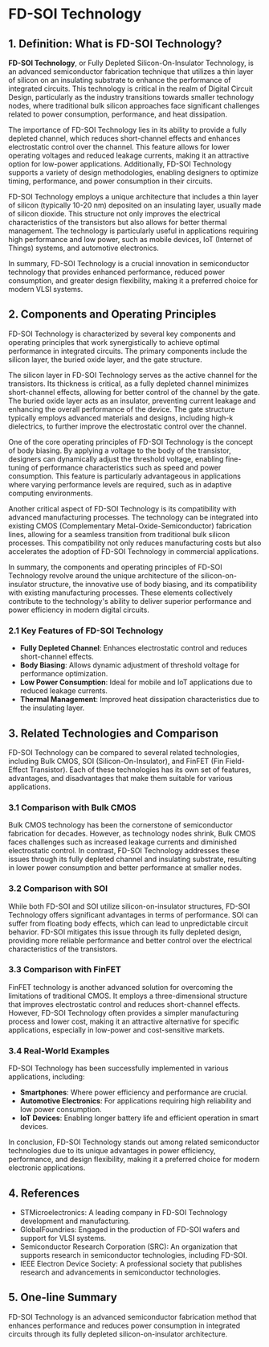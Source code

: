 # FD-SOI Technology

## 1. Definition: What is **FD-SOI Technology**?
**FD-SOI Technology**, or Fully Depleted Silicon-On-Insulator Technology, is an advanced semiconductor fabrication technique that utilizes a thin layer of silicon on an insulating substrate to enhance the performance of integrated circuits. This technology is critical in the realm of Digital Circuit Design, particularly as the industry transitions towards smaller technology nodes, where traditional bulk silicon approaches face significant challenges related to power consumption, performance, and heat dissipation.

The importance of FD-SOI Technology lies in its ability to provide a fully depleted channel, which reduces short-channel effects and enhances electrostatic control over the channel. This feature allows for lower operating voltages and reduced leakage currents, making it an attractive option for low-power applications. Additionally, FD-SOI Technology supports a variety of design methodologies, enabling designers to optimize timing, performance, and power consumption in their circuits.

FD-SOI Technology employs a unique architecture that includes a thin layer of silicon (typically 10-20 nm) deposited on an insulating layer, usually made of silicon dioxide. This structure not only improves the electrical characteristics of the transistors but also allows for better thermal management. The technology is particularly useful in applications requiring high performance and low power, such as mobile devices, IoT (Internet of Things) systems, and automotive electronics.

In summary, FD-SOI Technology is a crucial innovation in semiconductor technology that provides enhanced performance, reduced power consumption, and greater design flexibility, making it a preferred choice for modern VLSI systems.

## 2. Components and Operating Principles
FD-SOI Technology is characterized by several key components and operating principles that work synergistically to achieve optimal performance in integrated circuits. The primary components include the silicon layer, the buried oxide layer, and the gate structure.

The silicon layer in FD-SOI Technology serves as the active channel for the transistors. Its thickness is critical, as a fully depleted channel minimizes short-channel effects, allowing for better control of the channel by the gate. The buried oxide layer acts as an insulator, preventing current leakage and enhancing the overall performance of the device. The gate structure typically employs advanced materials and designs, including high-k dielectrics, to further improve the electrostatic control over the channel.

One of the core operating principles of FD-SOI Technology is the concept of body biasing. By applying a voltage to the body of the transistor, designers can dynamically adjust the threshold voltage, enabling fine-tuning of performance characteristics such as speed and power consumption. This feature is particularly advantageous in applications where varying performance levels are required, such as in adaptive computing environments.

Another critical aspect of FD-SOI Technology is its compatibility with advanced manufacturing processes. The technology can be integrated into existing CMOS (Complementary Metal-Oxide-Semiconductor) fabrication lines, allowing for a seamless transition from traditional bulk silicon processes. This compatibility not only reduces manufacturing costs but also accelerates the adoption of FD-SOI Technology in commercial applications.

In summary, the components and operating principles of FD-SOI Technology revolve around the unique architecture of the silicon-on-insulator structure, the innovative use of body biasing, and its compatibility with existing manufacturing processes. These elements collectively contribute to the technology's ability to deliver superior performance and power efficiency in modern digital circuits.

### 2.1 Key Features of FD-SOI Technology
- **Fully Depleted Channel**: Enhances electrostatic control and reduces short-channel effects.
- **Body Biasing**: Allows dynamic adjustment of threshold voltage for performance optimization.
- **Low Power Consumption**: Ideal for mobile and IoT applications due to reduced leakage currents.
- **Thermal Management**: Improved heat dissipation characteristics due to the insulating layer.

## 3. Related Technologies and Comparison
FD-SOI Technology can be compared to several related technologies, including Bulk CMOS, SOI (Silicon-On-Insulator), and FinFET (Fin Field-Effect Transistor). Each of these technologies has its own set of features, advantages, and disadvantages that make them suitable for various applications.

### 3.1 Comparison with Bulk CMOS
Bulk CMOS technology has been the cornerstone of semiconductor fabrication for decades. However, as technology nodes shrink, Bulk CMOS faces challenges such as increased leakage currents and diminished electrostatic control. In contrast, FD-SOI Technology addresses these issues through its fully depleted channel and insulating substrate, resulting in lower power consumption and better performance at smaller nodes.

### 3.2 Comparison with SOI
While both FD-SOI and SOI utilize silicon-on-insulator structures, FD-SOI Technology offers significant advantages in terms of performance. SOI can suffer from floating body effects, which can lead to unpredictable circuit behavior. FD-SOI mitigates this issue through its fully depleted design, providing more reliable performance and better control over the electrical characteristics of the transistors.

### 3.3 Comparison with FinFET
FinFET technology is another advanced solution for overcoming the limitations of traditional CMOS. It employs a three-dimensional structure that improves electrostatic control and reduces short-channel effects. However, FD-SOI Technology often provides a simpler manufacturing process and lower cost, making it an attractive alternative for specific applications, especially in low-power and cost-sensitive markets.

### 3.4 Real-World Examples
FD-SOI Technology has been successfully implemented in various applications, including:
- **Smartphones**: Where power efficiency and performance are crucial.
- **Automotive Electronics**: For applications requiring high reliability and low power consumption.
- **IoT Devices**: Enabling longer battery life and efficient operation in smart devices.

In conclusion, FD-SOI Technology stands out among related semiconductor technologies due to its unique advantages in power efficiency, performance, and design flexibility, making it a preferred choice for modern electronic applications.

## 4. References
- STMicroelectronics: A leading company in FD-SOI Technology development and manufacturing.
- GlobalFoundries: Engaged in the production of FD-SOI wafers and support for VLSI systems.
- Semiconductor Research Corporation (SRC): An organization that supports research in semiconductor technologies, including FD-SOI.
- IEEE Electron Device Society: A professional society that publishes research and advancements in semiconductor technologies.

## 5. One-line Summary
FD-SOI Technology is an advanced semiconductor fabrication method that enhances performance and reduces power consumption in integrated circuits through its fully depleted silicon-on-insulator architecture.